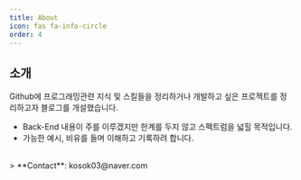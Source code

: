 ```yaml
---
title: About
icon: fas fa-info-circle
order: 4
---
```


## 소개

Github에 프로그래밍관련 지식 및 스킬들을 정리하거나 개발하고 싶은 프로젝트를 정리하고자 블로그를 개설했습니다.<br>

<ul>
    <li>Back-End 내용이 주를 이루겠지만 한계를 두지 않고 스펙트럼을 넓힐 목적입니다.</li>
    <li>가능한 예시, 비유를 들며 이해하고 기록하려 합니다.</li>
</ul>


<br>
> **Contact**: kosok03@naver.com
